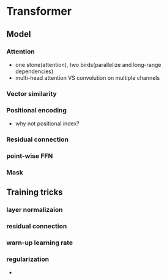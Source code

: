 # Transformer
## Model
### Attention
- one stone(attention), two birds(parallelize and long-range dependencies)
- multi-head attention VS convolution on multiple channels
### Vector similarity
### Positional encoding
- why not positional index?
### Residual connection
### point-wise FFN
### Mask
## Training tricks
### layer normalizaion
### residual connection
### warn-up learning rate
### regularization
- 
<!--stackedit_data:
eyJoaXN0b3J5IjpbLTU1MTEwNjM0MywtMjI3NTQxMTI5LC0xMz
E1OTE1MDUsMTIxOTAyMzAyMV19
-->